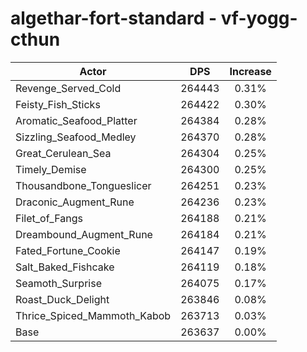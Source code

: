 # algethar-fort-standard - vf-yogg-cthun
| Actor | DPS | Increase |
|---|:---:|:---:|
|Revenge_Served_Cold|264443|0.31%|
|Feisty_Fish_Sticks|264422|0.30%|
|Aromatic_Seafood_Platter|264384|0.28%|
|Sizzling_Seafood_Medley|264370|0.28%|
|Great_Cerulean_Sea|264304|0.25%|
|Timely_Demise|264300|0.25%|
|Thousandbone_Tongueslicer|264251|0.23%|
|Draconic_Augment_Rune|264236|0.23%|
|Filet_of_Fangs|264188|0.21%|
|Dreambound_Augment_Rune|264184|0.21%|
|Fated_Fortune_Cookie|264147|0.19%|
|Salt_Baked_Fishcake|264119|0.18%|
|Seamoth_Surprise|264075|0.17%|
|Roast_Duck_Delight|263846|0.08%|
|Thrice_Spiced_Mammoth_Kabob|263713|0.03%|
|Base|263637|0.00%|

